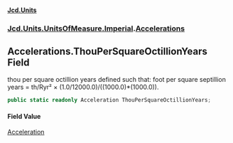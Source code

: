 #### [Jcd.Units](index.md 'index')

### [Jcd.Units.UnitsOfMeasure.Imperial](Jcd.Units.UnitsOfMeasure.Imperial.md 'Jcd.Units.UnitsOfMeasure.Imperial').[Accelerations](Accelerations.md 'Jcd.Units.UnitsOfMeasure.Imperial.Accelerations')

## Accelerations.ThouPerSquareOctillionYears Field

thou per square octillion years defined such that: foot per square septillion years = th/Ryr² ×
(1.0/12000.0)/((1000.0)*(1000.0)).

```csharp
public static readonly Acceleration ThouPerSquareOctillionYears;
```

#### Field Value

[Acceleration](Acceleration.md 'Jcd.Units.UnitTypes.Acceleration')